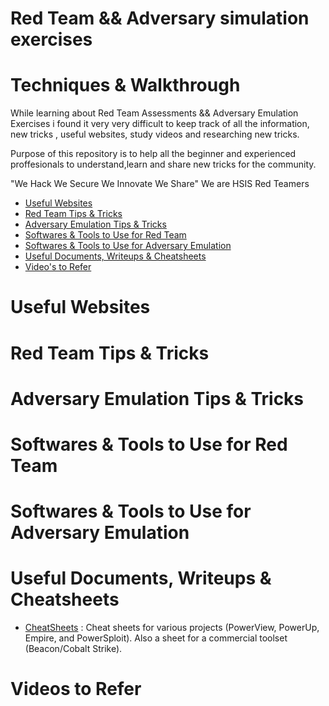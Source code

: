 # Red Team && Adversary simulation exercises
# Techniques & Walkthrough

While learning about Red Team Assessments && Adversary Emulation Exercises i found it very very difficult to keep track of all the information, new tricks , useful websites, study videos and researching new tricks.

Purpose of this repository is to help all the beginner and experienced proffesionals to understand,learn and share new tricks for the community.

"We Hack We Secure We Innovate We Share" We are HSIS Red Teamers

- [Useful Websites](https://github.com/HSIS007/Red-Team-And-Adversary-Tactics/blob/master/README.md#useful-websites)
- [Red Team Tips & Tricks](https://github.com/HSIS007/Red-Team-And-Adversary-Tactics/blob/master/README.md#red-team-tips--tricks)
- [Adversary Emulation Tips & Tricks](https://github.com/HSIS007/Red-Team-And-Adversary-Tactics/blob/master/README.md#adversary-emulation-tips--tricks)
- [Softwares & Tools to Use for Red Team](https://github.com/HSIS007/Red-Team-And-Adversary-Tactics/blob/master/README.md#softwares--tools-to-use-for-red-team)
- [Softwares & Tools to Use for Adversary Emulation](https://github.com/HSIS007/Red-Team-And-Adversary-Tactics/blob/master/README.md#softwares--tools-to-use-for-adversary-emulation)
- [Useful Documents, Writeups & Cheatsheets](https://github.com/HSIS007/Red-Team-And-Adversary-Tactics#useful-documents-writeups--cheatsheets)
- [Video's to Refer](https://github.com/HSIS007/Red-Team-And-Adversary-Tactics/blob/master/README.md#videos-to-refer)

# Useful Websites

# Red Team Tips & Tricks

# Adversary Emulation Tips & Tricks

# Softwares & Tools to Use for Red Team

# Softwares & Tools to Use for Adversary Emulation

# Useful Documents, Writeups & Cheatsheets

- [CheatSheets](https://github.com/HarmJ0y/CheatSheets) : Cheat sheets for various projects (PowerView, PowerUp, Empire, and PowerSploit). Also a sheet for a commercial toolset (Beacon/Cobalt Strike).

# Videos to Refer
